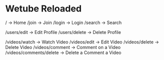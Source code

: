 # Wetube Reloaded

/ -> Home
/join -> Join
/login -> Login
/search -> Search

/users/edit -> Edit Profile
/users/delete -> Delete Profile

/videos/watch -> Watch Video
/videos/edit -> Edit Video
/videos/delete -> Delete Video
/videos/comment -> Comment on a Video
/videos/comments/delete -> Delete a Comment a Video
